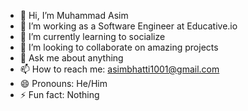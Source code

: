 - 👋 Hi, I’m Muhammad Asim
- 🔭 I’m working as a Software Engineer at Educative.io
- 🌱 I’m currently learning to socialize
- 👯 I’m looking to collaborate on amazing projects
- 💬 Ask me about anything
- 📫 How to reach me: asimbhatti1001@gmail.com
- 😄 Pronouns: He/Him
- ⚡ Fun fact: Nothing

<!---
MuhammadAsim1001/MuhammadAsim1001 is a ✨ special ✨ repository because its `README.md` (this file) appears on your GitHub profile.
You can click the Preview link to take a look at your changes.
--->
